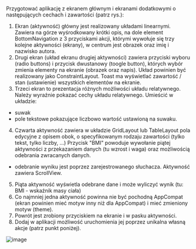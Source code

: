 Przygotować aplikację z ekranem głównym i ekranami dodatkowymi o następujących cechach i zawartości (patrz rys.):

1. Ekran (aktywność) główny jest realizowany układami linearnymi.
Zawiera na górze wyśrodkowany krótki opis, na dole element BottomNavigation z 3 przyciskami akcji, którymi wywołuje się trzy kolejne aktywności (ekrany), w centrum jest obrazek oraz imię i nazwisko autora.
2. Drugi ekran (układ ekranu drugiej aktywności) zawiera przyciski wyboru (radio buttons) i przycisk dwustanowy (toogle button), których wybór zmienia elementy na ekranie (obrazek oraz napis).
Układ powinien być realizowany jako ConstraintLayout.
Toast ma wyświetlać zawartość / stan (ustawienie) wszystkich elementów na ekranie.
3. Trzeci ekran to prezentacja różnych możliwości układu relatywnego.
Należy wyraźnie pokazać cechy układu relatywnego.
Umieścić w układzie:
- suwak
- pole tekstowe pokazujące liczbowo wartość ustawioną na suwaku.
4. Czwarta aktywność zawiera w układzie GridLayout lub TableLayout pola edycyjne z opisem obok, o specyfikowanym rodzaju zawartości (tylko tekst, tylko liczby, ...)
Przycisk "BMI" powoduje wywołanie piątej aktywności z przekazaniem danych (tu wzrost i waga) oraz możliwością odebrania zwracanych danych.
- odebranie wyniku jest poprzez zarejestrowanego słuchacza.
Aktywność zawiera ScrollView.
5. Piąta aktywność wyświetla odebrane dane i może wyliczyć wynik (tu: BMI - wskaźnik masy ciała)
6. Co najmniej jedna aktywność powinna nie być pochodną AppCompat (ekran powinien mieć motyw inny niż dla AppCompat) i mieć zmieniony motyw (theme).
7. Powrót jest zrobiony przyciskiem na ekranie i w pasku aktywności.
8. Dodaj w aplikacji możliwość uruchomienia jej poprzez unikalna własną akcje (patrz punkt poniżej).

![image](https://user-images.githubusercontent.com/61067969/140713441-c2218c41-4b8e-47ab-9b37-17fff746e832.png)
